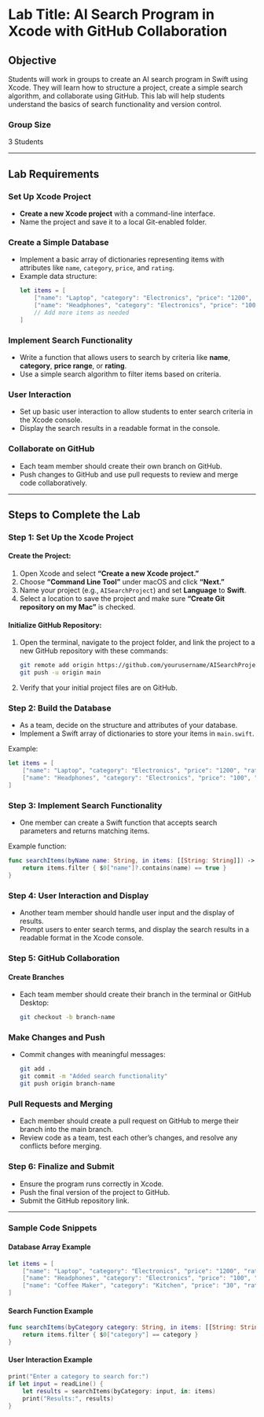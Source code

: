 # Lab Title: AI Search Program in Xcode with GitHub Collaboration

## Objective
Students will work in groups to create an AI search program in Swift using Xcode. They will learn how to structure a project, create a simple search algorithm, and collaborate using GitHub. This lab will help students understand the basics of search functionality and version control.

### Group Size
3 Students

---

## Lab Requirements

### Set Up Xcode Project
- **Create a new Xcode project** with a command-line interface.
- Name the project and save it to a local Git-enabled folder.

### Create a Simple Database
- Implement a basic array of dictionaries representing items with attributes like `name`, `category`, `price`, and `rating`.
- Example data structure:
  ```swift
  let items = [
      ["name": "Laptop", "category": "Electronics", "price": "1200", "rating": "4.5"],
      ["name": "Headphones", "category": "Electronics", "price": "100", "rating": "4.0"]
      // Add more items as needed
  ]

### Implement Search Functionality
- Write a function that allows users to search by criteria like **name**, **category**, **price range**, or **rating**.
- Use a simple search algorithm to filter items based on criteria.

### User Interaction
- Set up basic user interaction to allow students to enter search criteria in the Xcode console.
- Display the search results in a readable format in the console.

### Collaborate on GitHub
- Each team member should create their own branch on GitHub.
- Push changes to GitHub and use pull requests to review and merge code collaboratively.

---

## Steps to Complete the Lab

### Step 1: Set Up the Xcode Project
#### Create the Project:
1. Open Xcode and select **“Create a new Xcode project.”**
2. Choose **“Command Line Tool”** under macOS and click **“Next.”**
3. Name your project (e.g., `AISearchProject`) and set **Language** to **Swift**.
4. Select a location to save the project and make sure **“Create Git repository on my Mac”** is checked.

#### Initialize GitHub Repository:
1. Open the terminal, navigate to the project folder, and link the project to a new GitHub repository with these commands:
    ```bash
    git remote add origin https://github.com/yourusername/AISearchProject.git
    git push -u origin main
    ```
2. Verify that your initial project files are on GitHub.

### Step 2: Build the Database
- As a team, decide on the structure and attributes of your database.
- Implement a Swift array of dictionaries to store your items in `main.swift`.
  
Example:
```swift
let items = [
    ["name": "Laptop", "category": "Electronics", "price": "1200", "rating": "4.5"],
    ["name": "Headphones", "category": "Electronics", "price": "100", "rating": "4.0"]
]
```

### Step 3: Implement Search Functionality
- One member can create a Swift function that accepts search parameters and returns matching items.

Example function:
```swift
func searchItems(byName name: String, in items: [[String: String]]) -> [[String: String]] {
    return items.filter { $0["name"]?.contains(name) == true }
}
```

### Step 4: User Interaction and Display
- Another team member should handle user input and the display of results.
- Prompt users to enter search terms, and display the search results in a readable format in the Xcode console.

### Step 5: GitHub Collaboration

#### Create Branches
- Each team member should create their branch in the terminal or GitHub Desktop:
  ```bash
  git checkout -b branch-name
  ```

### Make Changes and Push

- Commit changes with meaningful messages:
  ```bash
  git add .
  git commit -m "Added search functionality"
  git push origin branch-name
  ```

### Pull Requests and Merging

- Each member should create a pull request on GitHub to merge their branch into the main branch.
- Review code as a team, test each other’s changes, and resolve any conflicts before merging.

### Step 6: Finalize and Submit

- Ensure the program runs correctly in Xcode.
- Push the final version of the project to GitHub.
- Submit the GitHub repository link.

---

### Sample Code Snippets
#### Database Array Example
```swift
let items = [
    ["name": "Laptop", "category": "Electronics", "price": "1200", "rating": "4.5"],
    ["name": "Headphones", "category": "Electronics", "price": "100", "rating": "4.0"],
    ["name": "Coffee Maker", "category": "Kitchen", "price": "30", "rating": "4.2"]
]
```

#### Search Function Example
```swift
func searchItems(byCategory category: String, in items: [[String: String]]) -> [[String: String]] {
    return items.filter { $0["category"] == category }
}
```

#### User Interaction Example
```swift
print("Enter a category to search for:")
if let input = readLine() {
    let results = searchItems(byCategory: input, in: items)
    print("Results:", results)
}
```
